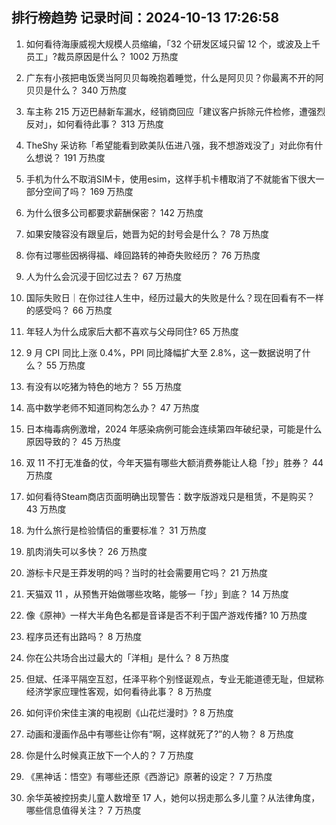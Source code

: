 
## 排行榜趋势 记录时间：2024-10-13 17:26:58
  
  1. 如何看待海康威视大规模人员缩编，「32 个研发区域只留 12 个，或波及上千员工」?裁员原因是什么？ 1002 万热度
    
  2. 广东有小孩把电饭煲当阿贝贝每晚抱着睡觉，什么是阿贝贝？你最离不开的阿贝贝是什么？ 340 万热度
    
  3. 车主称 215 万迈巴赫新车漏水，经销商回应「建议客户拆除元件检修，遭强烈反对」，如何看待此事？ 313 万热度
    
  4. TheShy 采访称「希望能看到欧美队伍进八强，我不想游戏没了」对此你有什么想说？ 191 万热度
    
  5. 手机为什么不取消SIM卡，使用esim，这样手机卡槽取消了不就能省下很大一部分空间了吗？ 169 万热度
    
  6. 为什么很多公司都要求薪酬保密？ 142 万热度
    
  7. 如果安陵容没有跟皇后，她晋为妃的封号会是什么？ 78 万热度
    
  8. 你有过哪些因祸得福、峰回路转的神奇失败经历？ 76 万热度
    
  9. 人为什么会沉浸于回忆过去？ 67 万热度
    
  10. 国际失败日｜在你过往人生中，经历过最大的失败是什么？现在回看有不一样的感受吗？ 66 万热度
    
  11. 年轻人为什么成家后大都不喜欢与父母同住? 65 万热度
    
  12. 9 月 CPI 同比上涨 0.4%，PPI 同比降幅扩大至 2.8%，这一数据说明了什么？ 55 万热度
    
  13. 有没有以吃猪为特色的地方？ 55 万热度
    
  14. 高中数学老师不知道同构怎么办？ 47 万热度
    
  15. 日本梅毒病例激增，2024 年感染病例可能会连续第四年破纪录，可能是什么原因导致的？ 45 万热度
    
  16. 双 11 不打无准备的仗，今年天猫有哪些大额消费券能让人稳「抄」胜券？ 44 万热度
    
  17. 如何看待Steam商店页面明确出现警告：数字版游戏只是租赁，不是购买？ 43 万热度
    
  18. 为什么旅行是检验情侣的重要标准？ 31 万热度
    
  19. 肌肉消失可以多快？ 26 万热度
    
  20. 游标卡尺是王莽发明的吗？当时的社会需要用它吗？ 21 万热度
    
  21. 天猫双 11 ，从预售开始做哪些攻略，能够一「抄」到底？ 14 万热度
    
  22. 像《原神》一样大半角色名都是音译是否不利于国产游戏传播? 10 万热度
    
  23. 程序员还有出路吗？ 8 万热度
    
  24. 你在公共场合出过最大的「洋相」是什么？ 8 万热度
    
  25. 但斌、任泽平隔空互怼，任泽平称个别怪诞观点，专业无能道德无耻，但斌称经济学家应理性客观，如何看待此事？ 8 万热度
    
  26. 如何评价宋佳主演的电视剧《山花烂漫时》? 8 万热度
    
  27. 动画和漫画作品中有哪些让你有“啊，这样就死了?”的人物？ 8 万热度
    
  28. 你是什么时候真正放下一个人的？ 7 万热度
    
  29. 《黑神话：悟空》有哪些还原《西游记》原著的设定？ 7 万热度
    
  30. 余华英被控拐卖儿童人数增至 17 人，她何以拐走那么多儿童？从法律角度，哪些信息值得关注？ 7 万热度
    